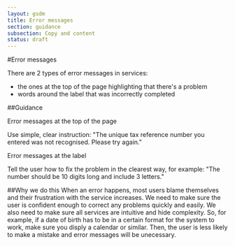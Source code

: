 ```yaml
---
layout: gsdm
title: Error messages
section: guidance
subsection: Copy and content
status: draft
---
```

    
#Error messages
<p>There are 2 types of error messages in services: </p>
<ul>
<li>the ones at the top of the page highlighting that there's a problem </li>
<li>words around the label that was incorrectly completed</li>
</ul>

##Guidance
<p>Error messages at the top of the page</p>
<p>Use simple, clear instruction: "The unique tax reference number you entered was not recognised. Please try again."</p>


<p>Error messages at the label</p>
<p>Tell the user how to fix the problem in the clearest way, for example: "The number should be 10 digits long and include 3 letters."</p>


##Why we do this
When an error happens, most users blame themselves and their frustration with the service increases. We need to make sure the user is confident enough to correct any problems quickly and easily. We also need to make sure all services are intuitive and hide complexity. So, for example, if a date of birth has to be in a certain format for the system to work, make sure you disply a calendar or similar. Then, the user is less likely to make a mistake and error messages will be unecessary.

